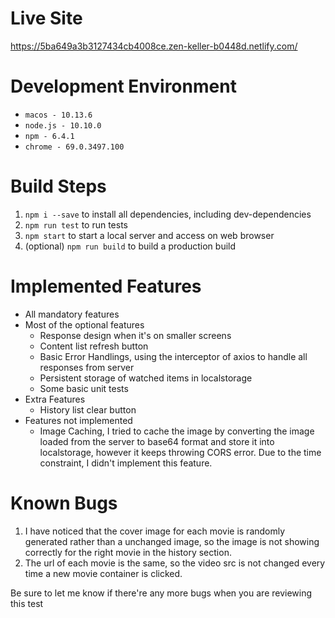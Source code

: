 # Live Site
https://5ba649a3b3127434cb4008ce.zen-keller-b0448d.netlify.com/

# Development Environment
* `macos - 10.13.6`
* `node.js - 10.10.0`
* `npm - 6.4.1`
* `chrome - 69.0.3497.100`

# Build Steps
1. `npm i --save` to install all dependencies, including dev-dependencies
2. `npm run test` to run tests
3. `npm start` to start a local server and access on web browser
4. (optional) `npm run build` to build a production build

# Implemented Features
* All mandatory features
* Most of the optional features
    * Response design when it's on smaller screens
    * Content list refresh button
    * Basic Error Handlings, using the interceptor of axios to handle all responses from server
    * Persistent storage of watched items in localstorage
    * Some basic unit tests
* Extra Features
    * History list clear button
* Features not implemented
    * Image Caching, I tried to cache the image by converting the image loaded from the server to base64 format and store it into localstorage, however it keeps throwing CORS error. Due to the time constraint, I didn't implement this feature.

# Known Bugs
1. I have noticed that the cover image for each movie is randomly generated rather than a unchanged image, so the image is not showing correctly for the right movie in the history section.
2. The url of each movie is the same, so the video src is not changed every time a new movie container is clicked.

Be sure to let me know if there're any more bugs when you are reviewing this test